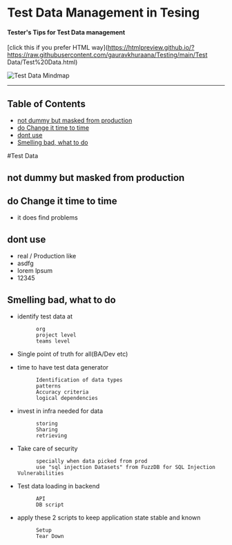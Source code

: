 # Test Data Management in Tesing

#### Tester's Tips for Test Data management

[click this if you prefer HTML way](https://htmlpreview.github.io/?https://raw.githubusercontent.com/gauravkhuraana/Testing/main/Test Data/Test%20Data.html)

![Test Data Mindmap](./Test%20Data%20Mindmap.jpg "Test Data Mindmap")

<hr>

## Table of Contents

- [not dummy but masked from production](#not-dummy-but-masked-from-production)
- [do Change it time to time](#do-change-it-time-to-time)
- [dont use](#dont-use)
- [Smelling bad, what to do](#smelling-bad--what-to-do)


#Test Data

## not dummy but masked from production

## do Change it time to time 

* it does find problems

## dont use

* real / Production like
* asdfg
* lorem lpsum
* 12345

## Smelling bad, what to do 

* identify test data at

			org
			project level
			teams level
			
* Single point of truth for all(BA/Dev etc)

* time to have test data generator

			Identification of data types
			patterns
			Accuracy criteria
			logical dependencies

* invest in infra needed for data

			storing
			Sharing 
			retrieving

* Take care of security

			specially when data picked from prod
			use "sql injection Datasets" from FuzzDB for SQL Injection Vulnerabilities

* Test data loading in backend

			API
			DB script

* apply these 2 scripts to keep 
application state stable and known

			Setup
			Tear Down